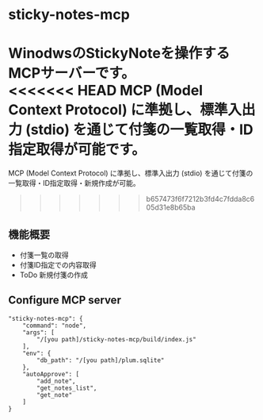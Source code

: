 # sticky-notes-mcp

WinodwsのStickyNoteを操作するMCPサーバーです。  
<<<<<<< HEAD
MCP (Model Context Protocol) に準拠し、標準入出力 (stdio) を通じて付箋の一覧取得・ID指定取得が可能です。  
=======
MCP (Model Context Protocol) に準拠し、標準入出力 (stdio) を通じて付箋の一覧取得・ID指定取得・新規作成が可能。  
>>>>>>> b657473f6f7212b3fd4c7fdda8c605d31e8b65ba

## 機能概要

- 付箋一覧の取得
- 付箋ID指定での内容取得
- ToDo 新規付箋の作成

##  Configure MCP server

```
"sticky-notes-mcp": {
    "command": "node",
    "args": [
        "/[you path]/sticky-notes-mcp/build/index.js"
    ],
    "env": {
        "db_path": "/[you path]/plum.sqlite"
    },
    "autoApprove": [
        "add_note",
        "get_notes_list",
        "get_note"
    ]
}
```

